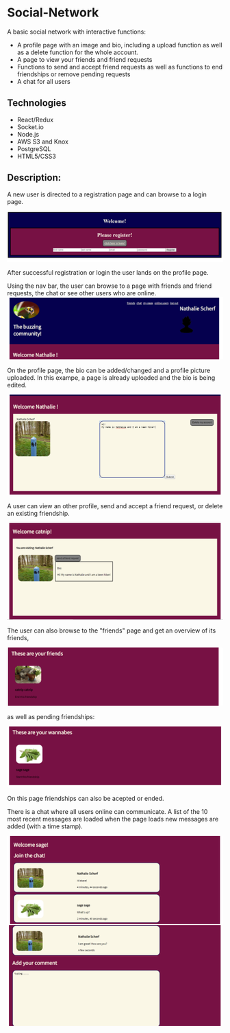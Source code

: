 # Social-Network

A basic social network with interactive functions: 
* A profile page with an image and bio, including a upload function as well as a delete function for the whole account. 
* A page to view your friends and friend requests
* Functions to send and accept friend requests as well as functions to end friendships or remove  pending requests
* A chat for all users

## Technologies
* React/Redux
* Socket.io
* Node.js
* AWS  S3 and Knox
* PostgreSQL
* HTML5/CSS3

## Description: 

A new user is directed to a registration  page and can browse to a login page.  

![Start](/imgsRM/Registration.PNG)

After successful registration or login the user lands on the profile page. 

Using the nav bar, the user can browse to a page with friends and friend requests, the chat or see other users who are online.
![Nav](/imgsRM/Naybar.PNG)

On the profile page, the bio can be added/changed and a profile picture uploaded. In this exampe, a page is already uploaded and the bio is being edited. 

![ProfilePage](/imgsRM/ImageandBio.PNG)

A user can view  an other  profile, send and accept a friend request, or delete an existing friendship. 

![Otheruser](/imgsRM/ViewOtherUser.PNG) 

The user can also browse to the "friends" page and get an overview of its friends, 

![Friends](/imgsRM/friends.PNG)

as well as pending friendships: 

![Wannabes](/imgsRM/wannabes.PNG)

On this page friendships can also be acepted or ended. 

There is a chat where all users online can communicate. A list of the 10 most recent messages are loaded when the page loads new messages are added (with a time stamp). 


![Start](/imgsRM/Chat1.PNG)
![Start](/imgsRM/ChatResponse.PNG)
